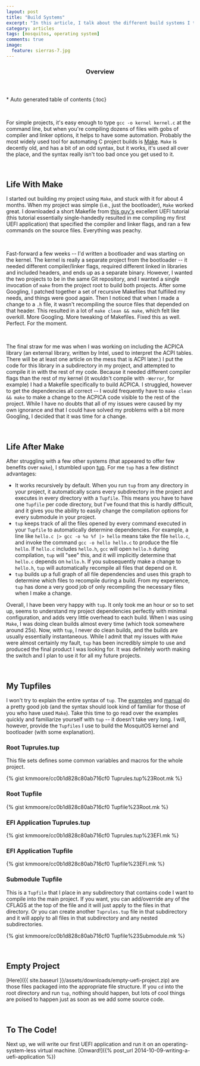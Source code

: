 ```yaml
---
layout: post
title: "Build Systems"
excerpt: "In this article, I talk about the different build systems I tried and the setup I eventually settled on."
category: articles
tags: [mosquitos, operating system]
comments: true
image:
  feature: sierras-7.jpg
---
```


<section id="table-of-contents" class="toc">
  <header>
    <h3>Overview</h3>
  </header>
  <div id="drawer" markdown="1">
*  Auto generated table of contents
{:toc}
  </div>
</section>

 

For simple projects, it's easy enough to type `gcc -o kernel kernel.c` at the command line, but when you're compiling dozens of files with gobs of compiler and linker options, it helps to have some automation. Probably the most widely used tool for automating C project builds is [Make](http://www.gnu.org/software/make/). `Make` is decently old, and has a bit of an odd syntax, but it works, it's used all over the place, and the syntax really isn't too bad once you get used to it.

 

Life With Make
--------------

I started out building my project using `Make`, and stuck with it for about 4 months. When my project was simple (i.e., just the bootloader), `Make` worked great. I downloaded a short Makefile from [this guy's](http://www.rodsbooks.com/efi-programming/index.html) excellent UEFI tutorial (this tutorial essentially single-handedly resulted in me compiling my first UEFI application) that specified the compiler and linker flags, and ran a few commands on the source files. Everything was peachy.

 


Fast-forward a few weeks -- I'd written a bootloader and was starting on the kernel. The kernel is really a separate project from the bootloader -- it needed different compiler/linker flags, required different linked in libraries and included headers, and ends up as a separate binary. However, I wanted the two projects to be in the same Git repository, and I wanted a single invocation of `make` from the project root to build both projects. After some Googling, I patched together a set of recursive Makefiles that fulfilled my needs, and things were good again. Then I noticed that when I made a change to a `.h` file, it wasn't recompiling the source files that depended on that header. This resulted in a lot of `make clean && make`, which felt like overkill. More Googling. More tweaking of Makefiles. Fixed this as well. Perfect. For the moment.

 

The final straw for me was when I was working on including the ACPICA library (an external library, written by Intel, used to interpret the ACPI tables. There will be at least one article on the mess that is ACPI later.) I put the code for this library in a subdirectory in my project, and attempted to compile it in with the rest of my code. Because it needed different compiler flags than the rest of my kernel (it wouldn't compile with `-Werror`, for example) I had a Makefile specifically to build ACPICA. I struggled, however to get the dependencies all correct -- I would frequently have to `make clean && make` to make a change to the ACPICA code visible to the rest of the project. While I have no doubts that all of my issues were caused by my own ignorance and that I could have solved my problems with a bit more Googling, I decided that it was time for a change.

 

Life After Make
---------------

After struggling with a few other systems (that appeared to offer few benefits over `make`), I stumbled upon [tup](gittup.org/tup/). For me `tup` has a few distinct advantages:

- It works recursively by default. When you run `tup` from any directory in your project, it automatically scans every subdirectory in the project and executes in every directory with a `Tupfile`. This means you have to have one `Tupfile` per code directory, but I've found that this is hardly difficult, and it gives you the ability to easily change the compilation options for every submodule in your project.
- `tup` keeps track of all the files opened by every command executed in your `Tupfile` to automatically determine dependencies. For example, a line like `hello.c |> gcc -o %o %f |> hello` means take the file `hello.c`, and invoke the command `gcc -o hello hello.c` to produce the file `hello`. If `hello.c` includes `hello.h`, `gcc` will open `hello.h` during compilation, `tup` will "see" this, and it will implicitly determine that `hello.c` depends on `hello.h`. If you subsequently make a change to `hello.h`, `tup` will automatically recompile all files that depend on it.
- `tup` builds up a full graph of all file dependencies and uses this graph to determine which files to recompile during a build. From my experience, `tup` has done a very good job of only recompiling the necessary files when I make a change.

Overall, I have been very happy with `tup`. It only took me an hour or so to set up, seems to understand my project dependencies perfectly with minimal configuration, and adds very little overhead to each build. When I was using `Make`, I was doing clean builds almost every time (which took somewhere around 25s). Now, with `tup`, I never do clean builds, and the builds are usually essentially instantaneous. While I admit that my issues with `Make` were almost certainly my fault, `tup` has been incredibly simple to use and produced the final product I was looking for. It was definitely worth making the switch and I plan to use it for all my future projects.

 

My Tupfiles
-----------

I won't try to explain the entire syntax of `tup`. The [examples](gittup.org/tup/examples.html) and [manual](gittup.org/tup/manual.html) do a pretty good job (and the syntax should look kind of familiar for those of you who have used `Make`). Take this time to go read over the examples quickly and familiarize yourself with `tup` -- it doesn't take very long. I will, however, provide the `Tupfiles` I use to build the MosquitOS kernel and bootloader (with some explanation). 


### Root Tuprules.tup

This file sets defines some common variables and macros for the whole project.

{% gist kmmoore/cc0b1d828c80ab716cf0 Tuprules.tup%23Root.mk %}


### Root Tupfile


{% gist kmmoore/cc0b1d828c80ab716cf0 Tupfile%23Root.mk %}


### EFI Application Tuprules.tup

{% gist kmmoore/cc0b1d828c80ab716cf0 Tuprules.tup%23EFI.mk %}


### EFI Application Tupfile

{% gist kmmoore/cc0b1d828c80ab716cf0 Tupfile%23EFI.mk %}


### Submodule Tupfile

This is a `Tupfile` that I place in any subdirectory that contains code I want to compile into the main project. If you want, you can add/override any of the CFLAGS at the top of the file and it will just apply to the files in that directory. Or you can create another `Tuprules.tup` file in that subdirectory and it will apply to all files in that subdirectory and any nested subdirectories.

{% gist kmmoore/cc0b1d828c80ab716cf0 Tupfile%23Submodule.mk %}

 

Empty Project
-------------

[Here]({{ site.baseurl }}/assets/downloads/empty-uefi-project.zip) are those files packaged into the appropriate file structure. If you `cd` into the root directory and run `tup`, nothing should happen, but lots of cool things are poised to happen just as soon as we add some source code.

 

To The Code!
------------

Next up, we will write our first UEFI application and run it on an operating-system-less virtual machine. [Onward!]({% post_url 2014-10-09-writing-a-uefi-application %})

